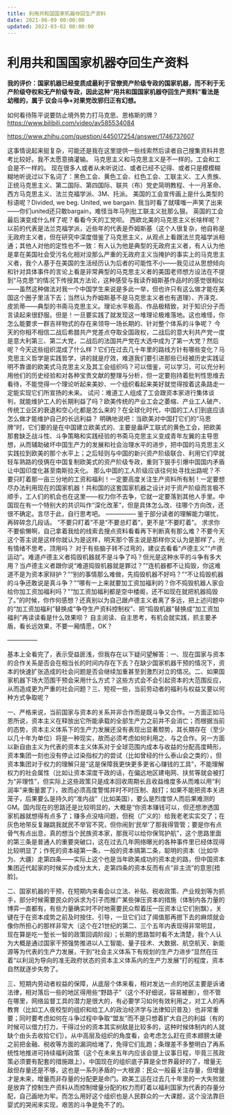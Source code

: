 ```yaml
---
title: 利用共和国国家机器夺回生产资料
date: 2021-06-09 00:00:00
updated: 2022-03-02 00:00:00
---
```


# 利用共和国国家机器夺回生产资料

**我的评价：国家机器已经变质成最利于官僚资产阶级专政的国家机器，而不利于无产阶级夺权和无产阶级专政，因此这种“**用共和国国家机器夺回生产资料**”看法是幼稚的，属于 议会斗争+对果党改邪归正有幻想。**

如何看待陈平说要防止境外势力打马克思、恩格斯的牌？
https://www.bilibili.com/video/av585534084

https://www.zhihu.com/question/445017254/answer/1746737607

这事情说起来挺复杂，可能还是我在这里提供一些线索然后读者自己搜集资料并思考比较好。我不太愿意搞灌输。
马克思主义和马克思主义是不一样的。工会和工会是不一样的。
现在很多人或者从未听说过、或者已经不记得、或者只是模模糊糊地听说过以下名词了：黑色工会、黄色工会、红色工会、工联主义、工人贵族、正统马克思主义、第二国际、第四国际、联共（布）党史简明教程、十一月革命、西方马克思主义、法兰克福学派、3M、托派。
美国的工会宣传画上是什么类型的标语呢？Divided, we beg. United, we bargain. 我当时看了就噗嗤一声笑了出来——你们united还只敢bargain，难怪当年马列批工联主义批那么狠。
英国的工会最后演变成什么样了呢？看看今天的工党呗。
西欧北美的马克思主义长啥样呢？以前的代表是法兰克福学派，近些年的代表是乔姆斯基（这个人很复杂，他自称是无政府主义者，但在研究中深度借鉴了马克思主义，从观点上看跟法兰克福学派相通；其他人对他的定性也不一致：有人认为他是典型的无政府主义者，有人认为他是拿在美国社会受污名化相对没那么严重的无政府主义当掩护的事实上的马克思主义者，我个人基于在美国的生活经历认为后者的可能性不小——我见过从思想倾向和针对具体事件的言论上看是非常典型的马克思主义者的美国老师想方设法在不提到“马克思”的情况下传授其方法论，这种感受与我读乔姆斯基作品时的感觉很相似——虽然这种做法对我一个中国学生来说是多此一举，但也许只有这么做才能在美国这个圈子里活下去；当然认为乔姆斯基不是马克思主义者也有道理）、齐泽克、皮凯蒂——典型的书斋马克思主义。理论水平极高、作品极精致，对于知识分子而言读起来很舒服。但是！一旦要实践了就发现这一堆理论极难落地。这也难怪，你怎么能要求一群吉祥物式的存在来领导一场长期的、针对整个体系的斗争呢？
今天的你相不相信二战后希腊共产党差点夺取全国政权，二战后的意大利共产党一度是意大利第三、第二大党，二战后的法国共产党在大选中成为了第一大党？然后呢？今天这些组织混成了什么样？它们在过去几十年里的路线方针有哪些变化？马克思主义哲学是实践哲学，讲的就是疗效，难道我们要引进那些已经被历史实践证明不靠谱的欧美式马克思主义及其工会组织吗？可以借鉴，可以学习，可以充分利用他们的历史经验和对各种宝贵文献的整理与分析，但一定要抱持着批判性思维去看待，不能觉得一个理论听起来美妙、一个组织看起来美好就觉得按着这条路走一定能实现它们所宣扬的未来。
试问：难道工人组成了工会跟资本家进行集体谈判，就能维护工人的长期利益了吗？欧美传统的产业工会之萎缩、产业工人破产、传统工业区的衰退和空心化都是怎么来的？在全球化时代，中国的工人们到底应该怎么做才能维护自己的长远利益？
明确地说吧：当欧美对中国打它们的“马恩牌”时，它们要的是在中国建立欧美式的、主要是盎萨工联式的黄色工会，把欧美那套缺乏战斗性、斗争策略和实践经验的书斋马克思主义变成青年左翼的主导思想，从而辅助破坏中国生产力的发展和社会治理水平的进步，把中国的马克思主义实践拉到欧美的那个水平上；之后轻则与中国的新兴资产阶级联合、利用它们早就轻车熟路的伎俩在中国复制欧美式的资产阶级专政，重则下狠手引爆中国国内矛盾让中国印度化甚至南斯拉夫化。
那么中国的工人阶级应该往何处寻找出路呢？不要只盯着那一亩三分地的工资和福利！一定要高度关注生产资料所有制！一定要想尽办法利用现在的国家机器！共和国的这套国家机器之设计对于资产阶级而言极不顺手，工人们的机会也在这里——权力你不去争，它就一定要落到其他人手里。中国现在有一个特别大的共识叫作“深化改革”，但是具体怎么改、往哪个方向改，还很不确定。言尽于此，自行思考吧。
—————
鉴于部分读者的理解能力堪忧，再碎碎念几段话。
“不要只盯着”不是“不要总盯着”，更不是“不要盯着”。
求求你不要偷懒啊，自己拿着我给的线索去搜点资料看看再下判断真有那么难？不要今天这个答主说是这样你就认为是这样，明天那个答主说是那样你又认为是那样了。光有情绪不思考，顶用吗？
对于有些脑子转不过弯的，建议去看看“卢德主义”“卢德运动”。难道卢德主义者捣毁机器就不是斗争了吗？但光是这种水平的斗争有多大用？当卢德主义者跟你说“难道捣毁机器就是罪过？”“连机器都不让捣毁，你这难道不是为资本家辩护？”“别的事情那么难做，先捣毁机器不好吗？”“不让捣毁机器的斗争还敢说是真斗争？”“哪有一上来就要加工资加福利的？你不捣毁机器人家会给你加工资加福利吗？”“加工资加福利都是空中楼阁，还不如现在就把机器捣毁了。”的时候，你作何感想？还真别以为自己跟卢德主义者离了多远，把上述问题中的“加工资加福利”替换成“争夺生产资料控制权”、把“捣毁机器”替换成“加工资加福利”再读读看是什么效果呗？
自主阅读、自主思考，有机会就实践，抓主要矛盾，看长远效果，不要一厢情愿，OK？

—————

基本上全看完了，表示受益匪浅，但我存在以下疑问望解答：一、现在国家与资本的合作关系是否会在相当长的时间内存在下去？在缺少国家机器干预的情况下，资本的快速扩张造成的社会问题是否会继续加重甚至到激烈对立的情况。二、如果国家机器下场大范围干预会采用什么方式？这些方式会不会引起资本的大范围反应，从而造成更为严重的社会问题？三、短视一些，当前劳动者的福利与权益又要以何种方式争取呢？

一、严格来说，当前国家与资本的关系并非合作而是既斗争又合作。一方面正如马恩所说，资本主义在释放出它所能承载的全部生产力之前并不会消亡；而根据当前的态势，资本主义体系下的生产力发展还没有表现出显著颓势，其长期存在（至少以几十年为单位）将是一种现实，故而必须考虑如何利用之、与之合作。另一方面以新自由主义为代表的资本主义体系对于全球范围内成本与收益的分配高度畸形，资本集团一刻也没有停止过染指权力的尝试（比如曾经的什么泰山会之类的），但资本集团对于权力的理解只是“这是保障我更快更多更省心赚钱的工具”，不能理解权力的社会属性（比如让资本深度干政的话，在偏远地区建电网、扶贫等就会被打为“非理性”，但实际上这些政策只是成本回收周期长且收益维度多从而难以用“利润率”来衡量罢了），故而必须高度警惕并时不时压制、敲打；如果不能把资本关进笼子，后果要么是持久的“准内战”（比如美国），要么是烈度惊人而后果难测的GM。国内现在的思路还是比较明显的，大概是“你资本赚钱可以，但还想渗透国家机器就想得有点多了；赚多点没啥问题，但税（广义的）给我老老实实交了；在灰色地带反复蹦跳我就民不举官不究，但你闹到‘民举’了那我得管管；要是你有点骨气有点出息，真的想当个民族资本家，那我可以给你保驾护航”，这个思路里面的第三条是普通人的重要突破口，这在过去几年网络曝光的各种事件里已经体现得比较明显了；作死的资本碰第一条，一般的资本搞第二条，聪明的资本（比如华为、大疆）走第四条——实际上这个也是当年欧美成功的资本走的路，但中国资本集团近代起家的时候买办成分太大，走第四条的资本反而有点“非主流”的意思[捂脸]。

二、国家机器的干预，在短期内来看会以立法、补贴、税收政策、产业规划等为抓手，部分时候需要民众的诉求为引子而推广某些弹压资本的措施（体制内各力量的博弈一直都有，有些力量确实时不时地需要民众帮着压一压资本让它们别飘），关键在于在资本成势之前及时按住、引导，一旦它们过了阈值那再摁下去的麻烦就会像你所担心的那样非常大（这个在21世纪的第二、三个五年内表现得非常明显，现在算是吃一堑长一智的政策回调阶段）；长期的思路暂时看不太清楚，我个人认为大概是通过国家干预强势推进以人工智能、量子技术、大数据、航空航天、新能源等为代表的生产力发展，干到“社会主义体系下有规划的生产力进步“显然在压着“以利润为导向的准无政府状态的资本主义体系内的生产力发展”打的程度，资本自然就逐步失势了。

三、短期内劳动者权益的保障，从底层个体来看，相对发达一点的地区主要是诉诸法律，相对落后一些的地区得用些“野路子”（这个不好细说，容易被删），但不管在哪里，网络监督工具的潜力是很大的，有必要学习如何有效利用之，对工人的再教育（比如工人夜校型的组织和给工人的政治经济学与法律知识普及）也非常重要；同时要考虑如何在斗争过程中争取“盟友”而不是只想着扩大自己的利益（有的时候可以借力打力，干得过分的资本其实树敌是比较多的，这种时候体制内的人就缺个由头去收拾它们）。从中高层及组织的角度看，会考虑怎么赶在资本翅膀太硬之前把金融、税收等方面的漏洞给堵了，免得它们乱跑；条理差不多整明白了再系统性地推进可持续福利政策（这个在未来五年内应该会提上议事日程，毕竟三孩政策必须要有配套的措施跟上）。中国现在的组织底子算是全世界最好的了，增量无敌但存量还是不够，这也是一系列矛盾的一大根源：民众一般最关注存量，但增量才是未来，增量而非存量的分配更是命门。欧美工运在过去几十年里的一大失败就是放弃了控制生产资料从而控制增量分配的权力而盯着以福利国家为代表的存量分配，自己画地为牢。而怎么用好这个组织也是人民群众的一大课题，这个没法靠巨婴式的哭闹来实现，艰苦的斗争是免不了的。
